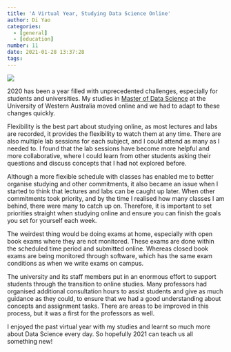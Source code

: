 ```yaml
---
title: 'A Virtual Year, Studying Data Science Online'
author: Di Yao
categories:
  - [general]
  - [education]
number: 11
date: 2021-01-28 13:37:28
tags:
---
```


![](/images/Post_Online.png)

2020 has been a year filled with unprecedented challenges, especially for students and universities. My studies in [Master of Data Science](https://www.uwa.edu.au/study/courses/master-of-data-science) at the University of Western Australia moved online and we had to adapt to these changes quickly. 

Flexibility is the best part about studying online, as most lectures and labs are recorded, it provides the flexibility to watch them at any time. There are also multiple lab sessions for each subject, and I could attend as many as I needed to. I found that the lab sessions have become more helpful and more collaborative, where I could learn from other students asking their questions and discuss concepts that I had not explored before.

Although a more flexible schedule with classes has enabled me to better organise studying and other commitments, it also became an issue when I started to think that lectures and labs can be caught up later. When other commitments took priority, and by the time I realised how many classes I am behind, there were many to catch up on. Therefore, it is important to set priorities straight when studying online and ensure you can finish the goals you set for yourself each week.

The weirdest thing would be doing exams at home, especially with open book exams where they are not monitored. These exams are done within the scheduled time period and submitted online. Whereas closed book exams are being monitored through software, which has the same exam conditions as when we write exams on campus.

The university and its staff members put in an enormous effort to support students through the transition to online studies. Many professors had organised additional consultation hours to assist students and give as much guidance as they could, to ensure that we had a good understanding about concepts and assignment tasks. There are areas to be improved in this process, but it was a first for the professors as well.

I enjoyed the past virtual year with my studies and learnt so much more about Data Science every day. So hopefully 2021 can teach us all something new!